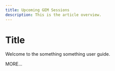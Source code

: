 ```yaml
---
title: Upcoming GEM Sessions
description: This is the article overview.
---
```


# Title

Welcome to the something something user guide.

MORE...

<!--
This is the landing page of the user guide. It should be the first list item in the TOC.md file.

See other user landing pages to get ideas.
-->
